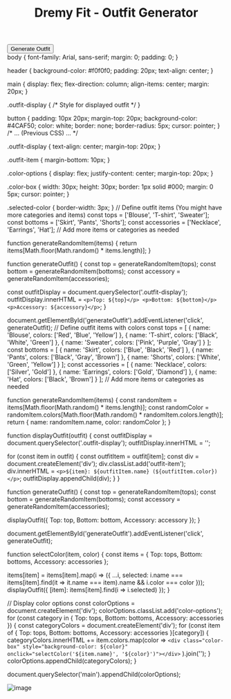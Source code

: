 <!DOCTYPE html>
<html lang="en">

<head>
  <meta charset="UTF-8">
  <meta name="viewport" content="width=device-width, initial-scale=1.0">
  <title>Dremy Fit - Outfit Generator</title>
  <link rel="stylesheet" href="styles.css">
</head>

<body>
  <header>
    <h1>Dremy Fit - Outfit Generator</h1>
  </header>
  <main>
    <div class="outfit-display">
      <!-- Outfit items will be displayed here -->
    </div>
    <button id="generateOutfit">Generate Outfit</button>
  </main>
  <script src="script.js"></script>
</body>

</html>
body {
  font-family: Arial, sans-serif;
  margin: 0;
  padding: 0;
}

header {
  background-color: #f0f0f0;
  padding: 20px;
  text-align: center;
}

main {
  display: flex;
  flex-direction: column;
  align-items: center;
  margin: 20px;
}

.outfit-display {
  /* Style for displayed outfit */
}

button {
  padding: 10px 20px;
  margin-top: 20px;
  background-color: #4CAF50;
  color: white;
  border: none;
  border-radius: 5px;
  cursor: pointer;
}
/* ... (Previous CSS) ... */

.outfit-display {
  text-align: center;
  margin-top: 20px;
}

.outfit-item {
  margin-bottom: 10px;
}

.color-options {
  display: flex;
  justify-content: center;
  margin-top: 20px;
}

.color-box {
  width: 30px;
  height: 30px;
  border: 1px solid #000;
  margin: 0 5px;
  cursor: pointer;
}

.selected-color {
  border-width: 3px;
} // Define outfit items (You might have more categories and items)
const tops = ['Blouse', 'T-shirt', 'Sweater'];
const bottoms = ['Skirt', 'Pants', 'Shorts'];
const accessories = ['Necklace', 'Earrings', 'Hat'];
// Add more items or categories as needed

function generateRandomItem(items) {
  return items[Math.floor(Math.random() * items.length)];
}

function generateOutfit() {
  const top = generateRandomItem(tops);
  const bottom = generateRandomItem(bottoms);
  const accessory = generateRandomItem(accessories);

  const outfitDisplay = document.querySelector('.outfit-display');
  outfitDisplay.innerHTML = `
    <p>Top: ${top}</p>
    <p>Bottom: ${bottom}</p>
    <p>Accessory: ${accessory}</p>
  `;
}

document.getElementById('generateOutfit').addEventListener('click', generateOutfit);
// Define outfit items with colors
const tops = [
  { name: 'Blouse', colors: ['Red', 'Blue', 'Yellow'] },
  { name: 'T-shirt', colors: ['Black', 'White', 'Green'] },
  { name: 'Sweater', colors: ['Pink', 'Purple', 'Gray'] }
];
const bottoms = [
  { name: 'Skirt', colors: ['Blue', 'Black', 'Red'] },
  { name: 'Pants', colors: ['Black', 'Gray', 'Brown'] },
  { name: 'Shorts', colors: ['White', 'Green', 'Yellow'] }
];
const accessories = [
  { name: 'Necklace', colors: ['Silver', 'Gold'] },
  { name: 'Earrings', colors: ['Gold', 'Diamond'] },
  { name: 'Hat', colors: ['Black', 'Brown'] }
];
// Add more items or categories as needed

function generateRandomItem(items) {
  const randomItem = items[Math.floor(Math.random() * items.length)];
  const randomColor = randomItem.colors[Math.floor(Math.random() * randomItem.colors.length)];
  return { name: randomItem.name, color: randomColor };
}

function displayOutfit(outfit) {
  const outfitDisplay = document.querySelector('.outfit-display');
  outfitDisplay.innerHTML = '';

  for (const item in outfit) {
    const outfitItem = outfit[item];
    const div = document.createElement('div');
    div.classList.add('outfit-item');
    div.innerHTML = `<p>${item}: ${outfitItem.name} (${outfitItem.color})</p>`;
    outfitDisplay.appendChild(div);
  }
}

function generateOutfit() {
  const top = generateRandomItem(tops);
  const bottom = generateRandomItem(bottoms);
  const accessory = generateRandomItem(accessories);

  displayOutfit({ Top: top, Bottom: bottom, Accessory: accessory });
}

document.getElementById('generateOutfit').addEventListener('click', generateOutfit);

function selectColor(item, color) {
  const items = {
    Top: tops,
    Bottom: bottoms,
    Accessory: accessories
  };

  items[item] = items[item].map(i => ({ ...i, selected: i.name === items[item].find(it => it.name === item).name && i.color === color }));
  displayOutfit({ [item]: items[item].find(i => i.selected) });
}

// Display color options
const colorOptions = document.createElement('div');
colorOptions.classList.add('color-options');
for (const category in { Top: tops, Bottom: bottoms, Accessory: accessories }) {
  const categoryColors = document.createElement('div');
  for (const item of { Top: tops, Bottom: bottoms, Accessory: accessories }[category]) {
    categoryColors.innerHTML += item.colors.map(color =>
      `<div class="color-box" style="background-color: ${color}" onclick="selectColor('${item.name}', '${color}')"></div>`
    ).join('');
  }
  colorOptions.appendChild(categoryColors);
}

document.querySelector('main').appendChild(colorOptions);


![image](https://github.com/dremyfit/dremyfit/assets/152036570/824d8682-d5ce-4033-9c94-e040d95c476c)
